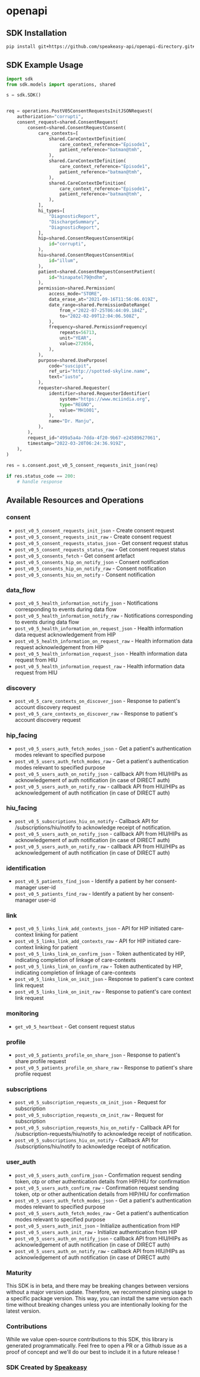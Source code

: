 # openapi

<!-- Start SDK Installation -->
## SDK Installation

```bash
pip install git+https://github.com/speakeasy-api/openapi-directory.git#subdirectory=SDKs/ndhm.gov.in/ndhm-cm/0.5/python
```
<!-- End SDK Installation -->

## SDK Example Usage
<!-- Start SDK Example Usage -->
```python
import sdk
from sdk.models import operations, shared

s = sdk.SDK()


req = operations.PostV05ConsentRequestsInitJSONRequest(
    authorization="corrupti",
    consent_request=shared.ConsentRequest(
        consent=shared.ConsentRequestConsent(
            care_contexts=[
                shared.CareContextDefinition(
                    care_context_reference="Episode1",
                    patient_reference="batman@tmh",
                ),
                shared.CareContextDefinition(
                    care_context_reference="Episode1",
                    patient_reference="batman@tmh",
                ),
                shared.CareContextDefinition(
                    care_context_reference="Episode1",
                    patient_reference="batman@tmh",
                ),
            ],
            hi_types=[
                "DiagnosticReport",
                "DischargeSummary",
                "DiagnosticReport",
            ],
            hip=shared.ConsentRequestConsentHip(
                id="corrupti",
            ),
            hiu=shared.ConsentRequestConsentHiu(
                id="illum",
            ),
            patient=shared.ConsentRequestConsentPatient(
                id="hinapatel79@ndhm",
            ),
            permission=shared.Permission(
                access_mode="STORE",
                data_erase_at="2021-09-16T11:56:06.019Z",
                date_range=shared.PermissionDateRange(
                    from_="2022-07-25T06:44:09.184Z",
                    to="2022-02-09T12:04:06.508Z",
                ),
                frequency=shared.PermissionFrequency(
                    repeats=56713,
                    unit="YEAR",
                    value=272656,
                ),
            ),
            purpose=shared.UsePurpose(
                code="suscipit",
                ref_uri="http://spotted-skyline.name",
                text="iusto",
            ),
            requester=shared.Requester(
                identifier=shared.RequesterIdentifier(
                    system="https://www.mciindia.org",
                    type="REGNO",
                    value="MH1001",
                ),
                name="Dr. Manju",
            ),
        ),
        request_id="499a5a4a-7dda-4f20-9b67-e24589627061",
        timestamp="2022-03-20T06:24:36.919Z",
    ),
)
    
res = s.consent.post_v0_5_consent_requests_init_json(req)

if res.status_code == 200:
    # handle response
```
<!-- End SDK Example Usage -->

<!-- Start SDK Available Operations -->
## Available Resources and Operations


### consent

* `post_v0_5_consent_requests_init_json` - Create consent request
* `post_v0_5_consent_requests_init_raw` - Create consent request
* `post_v0_5_consent_requests_status_json` - Get consent request status
* `post_v0_5_consent_requests_status_raw` - Get consent request status
* `post_v0_5_consents_fetch` - Get consent artefact
* `post_v0_5_consents_hip_on_notify_json` - Consent notification
* `post_v0_5_consents_hip_on_notify_raw` - Consent notification
* `post_v0_5_consents_hiu_on_notify` - Consent notification

### data_flow

* `post_v0_5_health_information_notify_json` - Notifications corresponding to events during data flow
* `post_v0_5_health_information_notify_raw` - Notifications corresponding to events during data flow
* `post_v0_5_health_information_on_request_json` - Health information data request acknowledgement from HIP
* `post_v0_5_health_information_on_request_raw` - Health information data request acknowledgement from HIP
* `post_v0_5_health_information_request_json` - Health information data request from HIU
* `post_v0_5_health_information_request_raw` - Health information data request from HIU

### discovery

* `post_v0_5_care_contexts_on_discover_json` - Response to patient's account discovery request
* `post_v0_5_care_contexts_on_discover_raw` - Response to patient's account discovery request

### hip_facing

* `post_v0_5_users_auth_fetch_modes_json` - Get a patient's authentication modes relevant to specified purpose
* `post_v0_5_users_auth_fetch_modes_raw` - Get a patient's authentication modes relevant to specified purpose
* `post_v0_5_users_auth_on_notify_json` - callback API from HIU/HIPs as acknowledgement of auth notification (in case of DIRECT auth)
* `post_v0_5_users_auth_on_notify_raw` - callback API from HIU/HIPs as acknowledgement of auth notification (in case of DIRECT auth)

### hiu_facing

* `post_v0_5_subscriptions_hiu_on_notify` - Callback API for /subscriptions/hiu/notify to acknowledge receipt of notification.
* `post_v0_5_users_auth_on_notify_json` - callback API from HIU/HIPs as acknowledgement of auth notification (in case of DIRECT auth)
* `post_v0_5_users_auth_on_notify_raw` - callback API from HIU/HIPs as acknowledgement of auth notification (in case of DIRECT auth)

### identification

* `post_v0_5_patients_find_json` - Identify a patient by her consent-manager user-id
* `post_v0_5_patients_find_raw` - Identify a patient by her consent-manager user-id

### link

* `post_v0_5_links_link_add_contexts_json` - API for HIP initiated care-context linking for patient
* `post_v0_5_links_link_add_contexts_raw` - API for HIP initiated care-context linking for patient
* `post_v0_5_links_link_on_confirm_json` - Token authenticated by HIP, indicating completion of linkage of care-contexts
* `post_v0_5_links_link_on_confirm_raw` - Token authenticated by HIP, indicating completion of linkage of care-contexts
* `post_v0_5_links_link_on_init_json` - Response to patient's care context link request
* `post_v0_5_links_link_on_init_raw` - Response to patient's care context link request

### monitoring

* `get_v0_5_heartbeat` - Get consent request status

### profile

* `post_v0_5_patients_profile_on_share_json` - Response to patient's share profile request
* `post_v0_5_patients_profile_on_share_raw` - Response to patient's share profile request

### subscriptions

* `post_v0_5_subscription_requests_cm_init_json` - Request for subscription
* `post_v0_5_subscription_requests_cm_init_raw` - Request for subscription
* `post_v0_5_subscription_requests_hiu_on_notify` - Callback API for /subscription-requests/hiu/notify to acknowledge receipt of notification.
* `post_v0_5_subscriptions_hiu_on_notify` - Callback API for /subscriptions/hiu/notify to acknowledge receipt of notification.

### user_auth

* `post_v0_5_users_auth_confirm_json` - Confirmation request sending token, otp or other authentication details from HIP/HIU for confirmation
* `post_v0_5_users_auth_confirm_raw` - Confirmation request sending token, otp or other authentication details from HIP/HIU for confirmation
* `post_v0_5_users_auth_fetch_modes_json` - Get a patient's authentication modes relevant to specified purpose
* `post_v0_5_users_auth_fetch_modes_raw` - Get a patient's authentication modes relevant to specified purpose
* `post_v0_5_users_auth_init_json` - Initialize authentication from HIP
* `post_v0_5_users_auth_init_raw` - Initialize authentication from HIP
* `post_v0_5_users_auth_on_notify_json` - callback API from HIU/HIPs as acknowledgement of auth notification (in case of DIRECT auth)
* `post_v0_5_users_auth_on_notify_raw` - callback API from HIU/HIPs as acknowledgement of auth notification (in case of DIRECT auth)
<!-- End SDK Available Operations -->

### Maturity

This SDK is in beta, and there may be breaking changes between versions without a major version update. Therefore, we recommend pinning usage
to a specific package version. This way, you can install the same version each time without breaking changes unless you are intentionally
looking for the latest version.

### Contributions

While we value open-source contributions to this SDK, this library is generated programmatically.
Feel free to open a PR or a Github issue as a proof of concept and we'll do our best to include it in a future release !

### SDK Created by [Speakeasy](https://docs.speakeasyapi.dev/docs/using-speakeasy/client-sdks)
